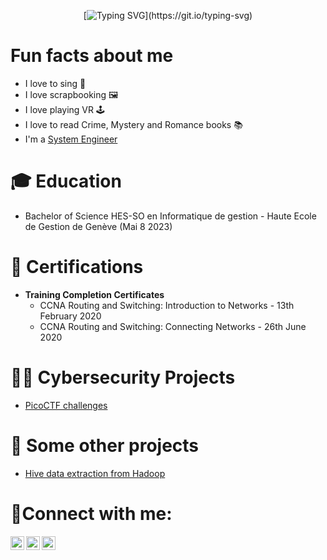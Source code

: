 <div align="center">
  
[![Typing SVG](https://readme-typing-svg.demolab.com?font=Fira+Code&pause=1000&color=D865F7&background=C31B6B00&center=true&vCenter=true&multiline=true&width=500&height=80&lines=Hi+there%2C+I'm+Riri+!;Welcome+to+my+Github+page+!)](https://git.io/typing-svg)

</div>

<H1>Fun facts about me</H1>

- I love to sing 🎤
- I love scrapbooking 🖼️
- I love playing VR 🕹️
- I love to read Crime, Mystery and Romance books 📚
- I'm a [System Engineer](https://linkedin.com/in/reniealmiral)


<h1>🎓 Education</h1>

- Bachelor of Science HES-SO en Informatique de gestion - Haute Ecole de Gestion de Genève (Mai 8 2023)</b>

<h1>📜 Certifications</h1>
  
- <b>Training Completion Certificates</b>
  - CCNA Routing and Switching: Introduction to Networks - 13th February 2020
  - CCNA Routing and Switching: Connecting Networks - 26th June 2020

<h1>👨‍💻 Cybersecurity Projects</h1>

- [PicoCTF challenges](https://github.com/RiriJane/picoCTF-journey)

<h1>📓 Some other projects</h1>

- [Hive data extraction from Hadoop](https://github.com/RiriJane/hive-data-extraction-from-hadoop/tree/main)

<h1>📱Connect with me:</h1>

[<img align="left" alt="RenieAlmiral | LinkedIn" width="22px" src="https://cdn.jsdelivr.net/npm/simple-icons@v3/icons/linkedin.svg" />][linkedin]
[<img align="left" alt="RenieAlmiral | PicoCTF" width="22px" src="https://cdn4.iconfinder.com/data/icons/game-production-9/64/63-256.png"/>][picoCTF]
[<img align="left" alt="RenieAlmiral | goodreads" width="22px" src="https://cdn.jsdelivr.net/npm/simple-icons@v3/icons/goodreads.svg" />][goodreads]

[linkedin]: https://linkedin.com/in/reniealmiral
[picoCTF]: https://play.picoctf.org/users/ririjane
[goodreads]: https://www.goodreads.com/user/show/137146381-riri-jane

</details>
